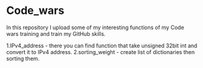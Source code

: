 # Code_wars

In this repository I upload some of my interesting functions of my Code wars training and train my GitHub skills.

1.IPv4_address - there you can find function that take unsigned 32bit int and convert it to IPv4 address.
2.sorting_weight - create list of dictionaries then sorting them.